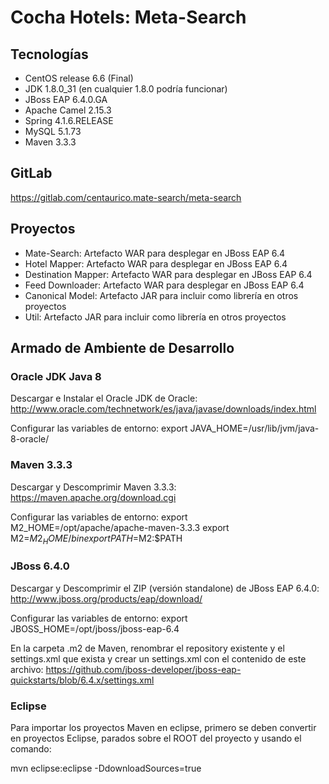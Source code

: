 # Cocha Hotels: Meta-Search

## Tecnologías
* CentOS release 6.6 (Final)
* JDK 1.8.0_31 (en cualquier 1.8.0 podría funcionar)
* JBoss EAP 6.4.0.GA
* Apache Camel 2.15.3
* Spring 4.1.6.RELEASE
* MySQL 5.1.73
* Maven 3.3.3

## GitLab
https://gitlab.com/centaurico.mate-search/meta-search

## Proyectos
* Mate-Search: Artefacto WAR para desplegar en JBoss EAP 6.4
* Hotel Mapper: Artefacto WAR para desplegar en JBoss EAP 6.4
* Destination Mapper: Artefacto WAR para desplegar en JBoss EAP 6.4
* Feed Downloader: Artefacto WAR para desplegar en JBoss EAP 6.4
* Canonical Model: Artefacto JAR para incluir como librería en otros proyectos
* Util: Artefacto JAR para incluir como librería en otros proyectos

## Armado de Ambiente de Desarrollo

### Oracle JDK Java 8
Descargar e Instalar el Oracle JDK de Oracle:
http://www.oracle.com/technetwork/es/java/javase/downloads/index.html

Configurar las variables de entorno:
export JAVA_HOME=/usr/lib/jvm/java-8-oracle/

### Maven 3.3.3
Descargar y Descomprimir Maven 3.3.3:
https://maven.apache.org/download.cgi

Configurar las variables de entorno:
export M2_HOME=/opt/apache/apache-maven-3.3.3
export M2=$M2_HOME/bin
export PATH=$M2:$PATH

### JBoss 6.4.0
Descargar y Descomprimir el ZIP (versión standalone) de JBoss EAP 6.4.0:
http://www.jboss.org/products/eap/download/

Configurar las variables de entorno:
export JBOSS_HOME=/opt/jboss/jboss-eap-6.4

En la carpeta .m2 de Maven, renombrar el repository existente y el settings.xml que exista y crear un settings.xml con el contenido de este archivo:
https://github.com/jboss-developer/jboss-eap-quickstarts/blob/6.4.x/settings.xml

### Eclipse
Para importar los proyectos Maven en eclipse, primero se deben convertir en proyectos Eclipse, parados sobre el ROOT del proyecto y usando el comando:

mvn eclipse:eclipse -DdownloadSources=true